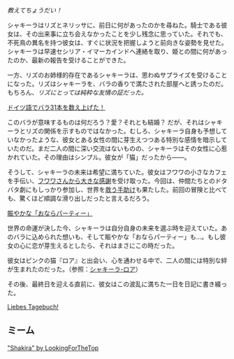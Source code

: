 <!-- title: タナキシャ・カリア -->
<!-- status: 生存 -->

_教えてちょうだい！_

シャキーラはリズとネリッサに、前日に何があったのかを尋ねた。騎士である彼女は、その出来事に立ち会えなかったことを少し残念に思っていた。それでも、不死鳥の異名を持つ彼女は、すぐに状況を把握しようと前向きな姿勢を見せた。シャキーラは早速セシリア・イマーカインドへ連絡を取り、姫との間に何があったのか、最新の報告を受けることができた。

一方、リズのお姉様的存在であるシャキーラは、思わぬサプライズを受けることになった。リズはシャキーラを、バラの香りで満たされた部屋へと誘ったのだ。もちろん、_リズにとっては純粋な友情の証だった。_

[ドイツ語でバラ31本を数え上げた！](#embed:https://www.youtube.com/live/ngfdLbrpeM4?si=WEPtJx1R5jje3zOQ&t=5400)

このバラが意味するものは何だろう？愛？それとも結婚？
だが、それはシャキーラとリズの関係を示すものではなかった。むしろ、シャキーラ自身も予想していなかったような、彼女とある女性の間に芽生えつつある特別な感情を暗示していたのだ。まだ二人の間に深い交流はないものの、シャキーラはその女性に心惹かれていた。その理由はシンプル。彼女が「猫」だったから――。

そうして、シャキーラの未来は希望に満ちていた。彼女はフワワの小さなカフェを手伝い、[フワワさんから大きな感謝](https://www.youtube.com/live/ngfdLbrpeM4?si=vEe1MwWo-G92o61N&t=7708)を受け取った。今回は、仲間たちとのドタバタ劇にもしっかり参加し、世界を[救う手助け](https://www.youtube.com/live/ngfdLbrpeM4?si=k8ITOhctAgqchF4l&t=9334)も果たした。前回の冒険と比べても、驚くほど順調な滑り出しだったと言えるだろう。

[賑やかな「おならパーティー」](#embed:https://www.youtube.com/live/ngfdLbrpeM4?si=kvQVbcOUu1hlwAx6&t=12015)

世界の命運が決した今、シャキーラは自分自身の未来を選ぶ時を迎えていた。あのバラに込められた想いも、そして賑やかな「おならパーティー」も…。もし彼女の心に恋が芽生えるとしたら、それはまさにこの時だった。

彼女はピンクの猫『ロア』と出会い、心を通わせる中で、二人の間には特別な絆が生まれたのだった。（参照：[シャキーラ-ロア](#edge:raora-kiara)）

その後、最終日を迎える直前に、彼女はこの波乱に満ちた一日を日記に書き綴った。

[Liebes Tagebuch!](#embed:https://www.youtube.com/live/ngfdLbrpeM4?si=SDhiMcfQ4LxQdVG1&t=15145)

## ミーム

["Shakira" by LookingForTheTop](https://x.com/lookingfortheto/status/1921420623143723162)
